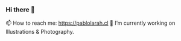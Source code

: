 ### Hi there 👋

 📫 How to reach me: <https://pablolarah.cl> 
 🔭 I’m currently working on Illustrations & Photography.
 
 
 

<!--
**pablolarah/pablolarah** is a ✨ _special_ ✨ repository because its `README.md` (this file) appears on your GitHub profile.

Here are some ideas to get you started:

- 🔭 I’m currently working on ...
- 🌱 I’m currently learning ...
- 👯 I’m looking to collaborate on ...
- 🤔 I’m looking for help with ...
- 💬 Ask me about ...
- 📫 How to reach me: ...
- 😄 Pronouns: ...
- ⚡ Fun fact: ...
-->
